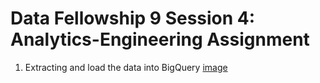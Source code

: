 # Data Fellowship 9 Session 4: Analytics-Engineering Assignment

1. Extracting and load the data into BigQuery
[image](https://user-images.githubusercontent.com/124119569/224961707-1d50a411-1c0e-4c2f-b5e7-9c0dc8d51dc7.png)
